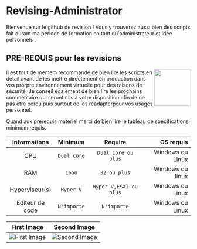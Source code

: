 # Revising-Administrator
Bienvenue sur le github de revision ! Vous y trouverez aussi bien des scripts fait durant ma periode de formation en tant qu'administrateur et idée personnels .

## PRE-REQUIS pour les revisions

<img align="right" width="100" height="100" src="https://media.tenor.com/images/6a136e1c2d7b30298a5b657348097a60/tenor.gif">
Il est tout de memem recommandé de bien lire les scripts en detail avant de les mettre directement en production dans vos 
prorpre environnement virtuelle pour des raisons de sécurité .Je conseil egalement de bien lire les prochains commentaire 
qui seront mis à votre disposition afin de ne pas etre perdu puis surtout de les readapterpour vos usages personnel.


Quand aux prerequis materiel merci de bien lire le tableau de specifications minimum requis.

|   Informations |   Minimum |   Require |   OS requis    |
|:-:    |:-:    |:-:    |--:    |
|   CPU   |   ```Dual core``` |   ```Dual core ou plus``` |   Windows ou Linux  |
|   RAM  |   ```16Go``` |   ```32 ou plus``` |   Windows ou linux  |
|   Hyperviseur(s)   |   ```Hyper-V``` |   ```Hyper-V,ESXI ou plus``` |   Windows ou Linux  |
|   Editeur de code    |   ```N'importe``` |   ```N'importe``` |   Windows ou Linux  |

First Image|Second Image|
|:-:|:-:|
|![First Image](https://images.pexels.com/photos/585759/pexels-photo-585759.jpeg?h=750&w=1260)|![Second Image](https://images.pexels.com/photos/1335115/pexels-photo-1335115.jpeg?h=750&w=1260)|

